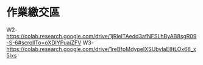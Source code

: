 # 作業繳交區
W2- https://colab.research.google.com/drive/1jRlelTAedd3afNFSLhByAB8sgR09-S-6#scrollTo=oXDlYPuaiZFV
W3-https://colab.research.google.com/drive/1reBfpMdypeIXSUbvlaE8tLOx68_x5Ixs
